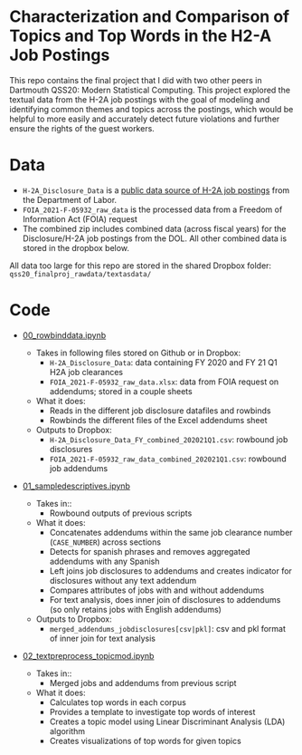 # Characterization and Comparison of Topics and Top Words in the H2-A Job Postings 
This repo contains the final project that I did with two other peers in Dartmouth QSS20: Modern Statistical Computing. This project explored the textual data from the H-2A job postings with the goal of modeling and identifying common themes and topics across the postings, which would be helpful to more easily and accurately detect future violations and further ensure the rights of the guest workers. 

# Data 

- `H-2A_Disclosure_Data` is a [public data source of H-2A job postings](https://www.dol.gov/agencies/eta/foreign-labor/performance) from the Department of Labor. 
- `FOIA_2021-F-05932_raw_data` is the processed data from a Freedom of Information Act (FOIA) request 
- The combined zip includes combined data (across fiscal years) for the Disclosure/H-2A job postings from the DOL. All other combined data is stored in the dropbox below.

All data too large for this repo are stored in the shared Dropbox folder: `qss20_finalproj_rawdata/textasdata/`

# Code

- [00_rowbinddata.ipynb](https://github.com/euniceyliu/TextAnalysis/blob/main/code/00_rowbinddata.ipynb)
  - Takes in following files stored on Github or in Dropbox:
    - `H-2A_Disclosure_Data`: data containing FY 2020 and FY 21 Q1 H2A job clearances
    - `FOIA_2021-F-05932_raw_data.xlsx`: data from FOIA request on addendums; stored in a couple sheets
  - What it does:
    - Reads in the different job disclosure datafiles and rowbinds
    - Rowbinds the different files of the Excel addendums sheet
  - Outputs to Dropbox:
    - `H-2A_Disclosure_Data_FY_combined_202021Q1.csv`: rowbound job disclosures
    - `FOIA_2021-F-05932_raw_data_combined_202021Q1.csv`: rowbound job addendums

- [01_sampledescriptives.ipynb](https://github.com/euniceyliu/TextAnalysis/blob/main/code/01_sampledescriptives.ipynb)

  - Takes in::
    - Rowbound outputs of previous scripts
  - What it does:
    - Concatenates addendums within the same job clearance number (`CASE_NUMBER`) across sections
    - Detects for spanish phrases and removes aggregated addendums with any Spanish
    - Left joins job disclosures to addendums and creates indicator for disclosures without any text addendum
    - Compares attributes of jobs with and without addendums
    - For text analysis, does inner join of disclosures to addendums (so only retains jobs with English addendums)
  - Outputs to Dropbox:
    - `merged_addendums_jobdisclosures[csv|pkl]`: csv and pkl format of inner join for text analysis

- [02_textpreprocess_topicmod.ipynb](https://github.com/euniceyliu/TextAnalysis/blob/main/code/02_textpreprocess_topicmod.ipynb)

  - Takes in::
    - Merged jobs and addendums from previous script
  - What it does:
    - Calculates top words in each corpus
    - Provides a template to investigate  top words of interest
    - Creates a topic model using Linear Discriminant Analysis (LDA) algorithm
    - Creates visualizations of top words for given topics




